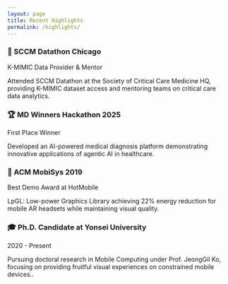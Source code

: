 ```yaml
---
layout: page
title: Recent Highlights
permalink: /highlights/
---
```


<div class="highlights-list">
  <div class="grid grid-2">
    <div class="card">
      <h3>🏥 SCCM Datathon Chicago</h3>
      <p class="card-meta">K-MIMIC Data Provider & Mentor</p>
      <p>Attended SCCM Datathon at the Society of Critical Care Medicine HQ, providing K-MIMIC dataset access and mentoring teams on critical care data analytics.</p>
    </div>
    <div class="card">
      <h3>🏆 MD Winners Hackathon 2025</h3>
      <p class="card-meta">First Place Winner</p>
      <p>Developed an AI-powered medical diagnosis platform demonstrating innovative applications of agentic AI in healthcare.</p>
    </div>
    <div class="card">
      <h3>📄 ACM MobiSys 2019</h3>
      <p class="card-meta">Best Demo Award at HotMobile</p>
      <p>LpGL: Low-power Graphics Library achieving 22% energy reduction for mobile AR headsets while maintaining visual quality.</p>
    </div>
    <div class="card">
      <h3>🎓 Ph.D. Candidate at Yonsei University</h3>
      <p class="card-meta">2020 - Present</p>
      <p>Pursuing doctoral research in Mobile Computing under Prof. JeongGil Ko, focusing on providing fruitful visual experiences on constrained mobile devices..</p>
    </div>
  </div>
</div>
